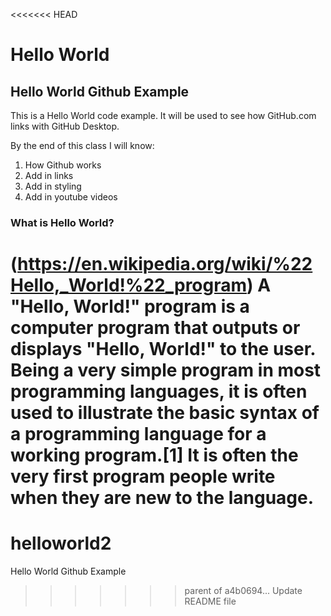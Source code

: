 <<<<<<< HEAD
# Hello World
## Hello World Github Example 


This is a Hello World code example. It will be used to see how GitHub.com links with GitHub Desktop.  

By the end of this class I will know:
1. How Github works
2. Add in links 
3. Add in styling 
4. Add in youtube videos 

### What is Hello World?
(https://en.wikipedia.org/wiki/%22Hello,_World!%22_program)
A "Hello, World!" program is a computer program that outputs or displays "Hello, World!" to the user. Being a very simple program in most programming languages, it is often used to illustrate the basic syntax of a programming language for a working program.[1] It is often the very first program people write when they are new to the language.
=======
# helloworld2
Hello World Github Example 
>>>>>>> parent of a4b0694... Update README file
